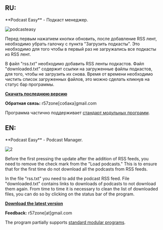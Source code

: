 <h2>RU:</h2>
**Podcast Easy** - Подкаст менеджер.

![podcasteasy](https://cloud.githubusercontent.com/assets/9499881/5703442/f12cf910-9a7f-11e4-9e00-87cc2235537b.png)

Перед первым нажатием кнопки обновить, после добавление RSS лент, необходимо убрать галочку с пункта "Загрузить подкасты". Это необходимо для того чтобы в первый раз не загружались все подкасты из RSS лент. 

В файл "rss.txt" необходимо добавить RSS ленты подкастов. Файл "downloaded.txt" содержит ссылки на загруженные файлы подкастов, для того, чтобы не загрузить их снова. Время от времени необходимо чистить список загруженных файлов, это можно сделать кликнув на статус бар программы.<br>

**[Скачать последнюю версию](https://github.com/r57zone/Podcast-Easy-for-Windows/releases)**

**Обратная связь:** r57zone[собака]gmail.com

Программа частично поддерживает [стандарт модульных программ](https://github.com/r57zone/Standard-modular-program).

<h2>EN:</h2>
**Podcast Easy** - Podcast Manager.

![2](https://cloud.githubusercontent.com/assets/9499881/5962872/6b63de8c-a800-11e4-90a1-9bf031450426.png)

Before the first pressing the update after the addition of RSS feeds, you need to remove the check mark from the "Load podcasts." This is to ensure that for the first time do not download all the podcasts from RSS feeds.

In the file "rss.txt" you need to add the podcast RSS feed. File "downloaded.txt" contains links to downloads of podcasts to not download them again. From time to time it is necessary to clean the list of downloaded files, you can do so by clicking on the status bar of the program. <br>

**[Download the latest version](https://github.com/r57zone/Podcast-Easy-for-Windows/releases)**

**Feedback:** r57zone[at]gmail.com

The program partially supports [standard modular programs](https://github.com/r57zone/Standard-modular-program).